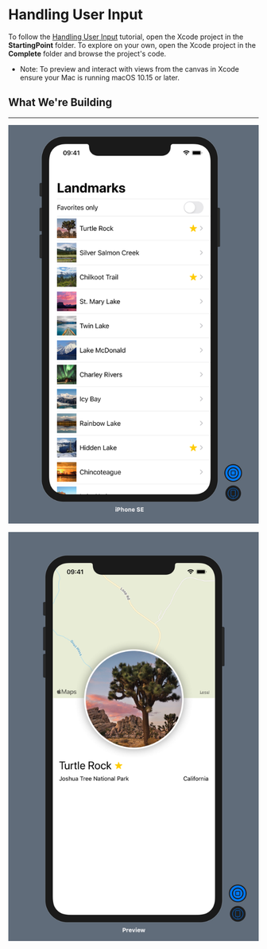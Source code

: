 # Handling User Input

To follow the [Handling User Input](https://developer.apple.com/tutorials/swiftui/handling-user-input) tutorial, open the Xcode project in the **StartingPoint** folder. To explore on your own, open the Xcode project in the **Complete** folder and browse the project's code.

- Note: To preview and interact with views from the canvas in Xcode ensure your Mac is running macOS 10.15 or later.

## What We're Building
---

![](screen.png)

![](screen-detail.png)
